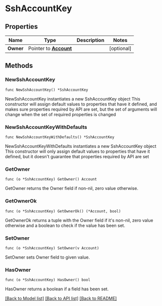 # SshAccountKey

## Properties

Name | Type | Description | Notes
------------ | ------------- | ------------- | -------------
**Owner** | Pointer to [**Account**](Account.md) |  | [optional] 

## Methods

### NewSshAccountKey

`func NewSshAccountKey() *SshAccountKey`

NewSshAccountKey instantiates a new SshAccountKey object
This constructor will assign default values to properties that have it defined,
and makes sure properties required by API are set, but the set of arguments
will change when the set of required properties is changed

### NewSshAccountKeyWithDefaults

`func NewSshAccountKeyWithDefaults() *SshAccountKey`

NewSshAccountKeyWithDefaults instantiates a new SshAccountKey object
This constructor will only assign default values to properties that have it defined,
but it doesn't guarantee that properties required by API are set

### GetOwner

`func (o *SshAccountKey) GetOwner() Account`

GetOwner returns the Owner field if non-nil, zero value otherwise.

### GetOwnerOk

`func (o *SshAccountKey) GetOwnerOk() (*Account, bool)`

GetOwnerOk returns a tuple with the Owner field if it's non-nil, zero value otherwise
and a boolean to check if the value has been set.

### SetOwner

`func (o *SshAccountKey) SetOwner(v Account)`

SetOwner sets Owner field to given value.

### HasOwner

`func (o *SshAccountKey) HasOwner() bool`

HasOwner returns a boolean if a field has been set.


[[Back to Model list]](../README.md#documentation-for-models) [[Back to API list]](../README.md#documentation-for-api-endpoints) [[Back to README]](../README.md)


